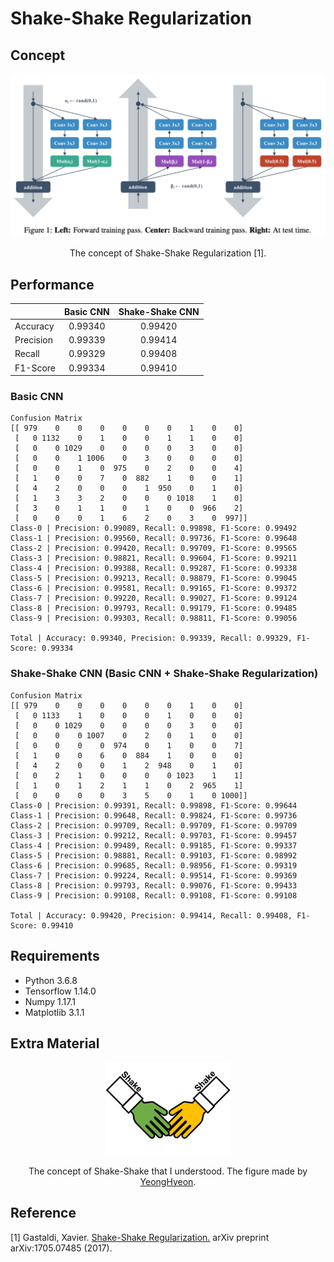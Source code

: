 Shake-Shake Regularization
=====

## Concept
<div align="center">
  <img src="./figures/shake.png" width="600">  
  <p>The concept of Shake-Shake Regularization [1].</p>
</div>

## Performance

| |Basic CNN|Shake-Shake CNN|
|:---|:---:|:---:|
|Accuracy|0.99340|0.99420|
|Precision|0.99339|0.99414|
|Recall|0.99329|0.99408|
|F1-Score|0.99334|0.99410|

### Basic CNN
```
Confusion Matrix
[[ 979    0    0    0    0    0    0    1    0    0]
 [   0 1132    0    1    0    0    1    1    0    0]
 [   0    0 1029    0    0    0    0    3    0    0]
 [   0    0    1 1006    0    3    0    0    0    0]
 [   0    0    1    0  975    0    2    0    0    4]
 [   1    0    0    7    0  882    1    0    0    1]
 [   4    2    0    0    0    1  950    0    1    0]
 [   1    3    3    2    0    0    0 1018    1    0]
 [   3    0    1    1    0    1    0    0  966    2]
 [   0    0    0    1    6    2    0    3    0  997]]
Class-0 | Precision: 0.99089, Recall: 0.99898, F1-Score: 0.99492
Class-1 | Precision: 0.99560, Recall: 0.99736, F1-Score: 0.99648
Class-2 | Precision: 0.99420, Recall: 0.99709, F1-Score: 0.99565
Class-3 | Precision: 0.98821, Recall: 0.99604, F1-Score: 0.99211
Class-4 | Precision: 0.99388, Recall: 0.99287, F1-Score: 0.99338
Class-5 | Precision: 0.99213, Recall: 0.98879, F1-Score: 0.99045
Class-6 | Precision: 0.99581, Recall: 0.99165, F1-Score: 0.99372
Class-7 | Precision: 0.99220, Recall: 0.99027, F1-Score: 0.99124
Class-8 | Precision: 0.99793, Recall: 0.99179, F1-Score: 0.99485
Class-9 | Precision: 0.99303, Recall: 0.98811, F1-Score: 0.99056

Total | Accuracy: 0.99340, Precision: 0.99339, Recall: 0.99329, F1-Score: 0.99334
```

### Shake-Shake CNN (Basic CNN + Shake-Shake Regularization)
```
Confusion Matrix
[[ 979    0    0    0    0    0    0    1    0    0]
 [   0 1133    1    0    0    0    1    0    0    0]
 [   0    0 1029    0    0    0    0    3    0    0]
 [   0    0    0 1007    0    2    0    1    0    0]
 [   0    0    0    0  974    0    1    0    0    7]
 [   1    0    0    6    0  884    1    0    0    0]
 [   4    2    0    0    1    2  948    0    1    0]
 [   0    2    1    0    0    0    0 1023    1    1]
 [   1    0    1    2    1    1    0    2  965    1]
 [   0    0    0    0    3    5    0    1    0 1000]]
Class-0 | Precision: 0.99391, Recall: 0.99898, F1-Score: 0.99644
Class-1 | Precision: 0.99648, Recall: 0.99824, F1-Score: 0.99736
Class-2 | Precision: 0.99709, Recall: 0.99709, F1-Score: 0.99709
Class-3 | Precision: 0.99212, Recall: 0.99703, F1-Score: 0.99457
Class-4 | Precision: 0.99489, Recall: 0.99185, F1-Score: 0.99337
Class-5 | Precision: 0.98881, Recall: 0.99103, F1-Score: 0.98992
Class-6 | Precision: 0.99685, Recall: 0.98956, F1-Score: 0.99319
Class-7 | Precision: 0.99224, Recall: 0.99514, F1-Score: 0.99369
Class-8 | Precision: 0.99793, Recall: 0.99076, F1-Score: 0.99433
Class-9 | Precision: 0.99108, Recall: 0.99108, F1-Score: 0.99108

Total | Accuracy: 0.99420, Precision: 0.99414, Recall: 0.99408, F1-Score: 0.99410
```

## Requirements
* Python 3.6.8  
* Tensorflow 1.14.0  
* Numpy 1.17.1  
* Matplotlib 3.1.1  

## Extra Material
<div align="center">
  <img src="./figures/shaking_hand.png" width="200">  
  <p>The concept of Shake-Shake that I understood. The figure made by <a href="https://github.com/YeongHyeon">YeongHyeon</a>.</p>
</div>

## Reference
[1] Gastaldi, Xavier. <a href="https://arxiv.org/abs/1705.07485">Shake-Shake Regularization.</a> arXiv preprint arXiv:1705.07485 (2017).
